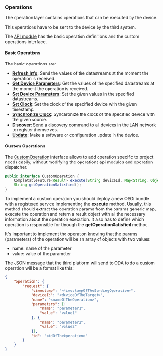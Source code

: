 ### Operations

The operation layer contains operations that can be executed by the device.

This operations have to be sent to the device by the third system.

The [API module](https://github.com/amplia-iiot/oda/tree/master/oda-operations/api) has the basic operation definitions and the custom operations interface.

#### Basic Operations

The basic operations are:
* __[Refresh Info](refreshinfo.md)__: Send the values of the datastreams at the moment the operation is received.
* __[Get Device Parameters](getdeviceparameters.md)__: Get the values of the specified datastreams at the moment the operation is received.
* __[Set Device Parameters](setdeviceparameters.md)__: Set the given values in the specified datastreams.
* __[Set Clock](setclock.md)__: Set the clock of the specified device with the given timestamp.
* __[Synchronize Clock](synchronizeclock.md)__: Synchronize the clock of the specified device with the given source.
* __[Discover](discover.md)__: Send a discovery command to all devices in the LAN network to register themselves.
* __[Update](update.md)__: Make a software or configuration update in the device.

#### Custom Operations

The [CustomOperation](https://github.com/amplia-iiot/oda/blob/master/oda-operations/api/src/main/java/es/amplia/oda/operation/api/CustomOperation.java) 
interface allows to add operation specific to project needs easily, without modifying the operations api modules and operation dispatcher.

```java
public interface CustomOperation {
    CompletableFuture<Result> execute(String deviceId, Map<String, Object> params);
    String getOperationSatisfied();
}
```

To implement a custom operation you should deploy a new OSGi bundle with a registered service implementing the __execute__ 
method. Usually, this method should extract the operation params from the params generic map, execute the operation and 
return a result object with all the necessary information about the operation execution. It also has to define which 
operation is responsible for through the __getOperationSatisfied__ method. 

It's important to implement the operation knowing that the params (parameters) of the operation will be an array of objects
with two values:
- name: name of the parameter
- value: value of the parameter

The JSON message that the third platform will send to ODA to do a custom operation will be a format like this:
```JSON
{
    "operation": {
        "request": {
            "timestamp": "<timestampOfTheSendingOperation>",
            "deviceId": "<deviceOfTheTarget>",
            "name": "<nameOfTheOperation>",
            "parameters": [{
                "name": "parameter1",
                "value": "value1"
            }, {
                "name": "parameter2",
                "value": "value2"
            }],
            "id": "<idOfTheOperation>"
        }
    }
}
```